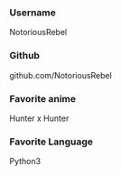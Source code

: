### Username
   NotoriousRebel
### Github
   github.com/NotoriousRebel
### Favorite anime
    
   Hunter x Hunter
### Favorite Language
   Python3
